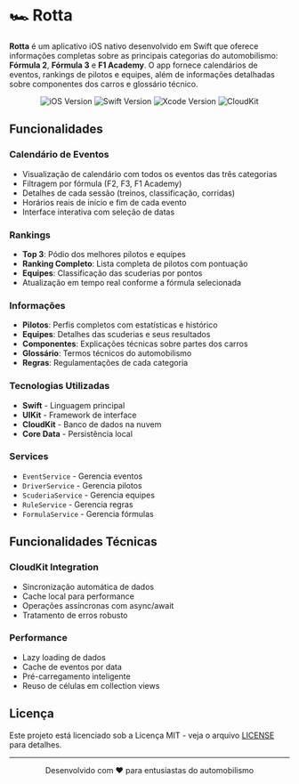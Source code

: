 # 🏎️ Rotta

**Rotta** é um aplicativo iOS nativo desenvolvido em Swift que oferece informações completas sobre as principais categorias do automobilismo: **Fórmula 2**, **Fórmula 3** e **F1 Academy**. O app fornece calendários de eventos, rankings de pilotos e equipes, além de informações detalhadas sobre componentes dos carros e glossário técnico.

<p align="center">
  <img src="https://img.shields.io/badge/iOS-15.0+-blue.svg" alt="iOS Version">
  <img src="https://img.shields.io/badge/Swift-5.0+-orange.svg" alt="Swift Version">
  <img src="https://img.shields.io/badge/Xcode-15.0+-blue.svg" alt="Xcode Version">
  <img src="https://img.shields.io/badge/CloudKit-Enabled-green.svg" alt="CloudKit">
</p>

## Funcionalidades

### **Calendário de Eventos**
- Visualização de calendário com todos os eventos das três categorias
- Filtragem por fórmula (F2, F3, F1 Academy)
- Detalhes de cada sessão (treinos, classificação, corridas)
- Horários reais de início e fim de cada evento
- Interface interativa com seleção de datas

### **Rankings**
- **Top 3**: Pódio dos melhores pilotos e equipes
- **Ranking Completo**: Lista completa de pilotos com pontuação
- **Equipes**: Classificação das scuderias por pontos
- Atualização em tempo real conforme a fórmula selecionada

### **Informações**
- **Pilotos**: Perfis completos com estatísticas e histórico
- **Equipes**: Detalhes das scuderias e seus resultados
- **Componentes**: Explicações técnicas sobre partes dos carros
- **Glossário**: Termos técnicos do automobilismo
- **Regras**: Regulamentações de cada categoria

### **Tecnologias Utilizadas**
- **Swift** - Linguagem principal
- **UIKit** - Framework de interface
- **CloudKit** - Banco de dados na nuvem
- **Core Data** - Persistência local

### **Services**
- `EventService` - Gerencia eventos
- `DriverService` - Gerencia pilotos
- `ScuderiaService` - Gerencia equipes
- `RuleService` - Gerencia regras
- `FormulaService` - Gerencia fórmulas

## Funcionalidades Técnicas

### **CloudKit Integration**
- Sincronização automática de dados
- Cache local para performance
- Operações assíncronas com async/await
- Tratamento de erros robusto

### **Performance**
- Lazy loading de dados
- Cache de eventos por data
- Pré-carregamento inteligente
- Reuso de células em collection views

## Licença

Este projeto está licenciado sob a Licença MIT - veja o arquivo [LICENSE](LICENSE) para detalhes.

---

<p align="center">
  Desenvolvido com ❤️ para entusiastas do automobilismo
</p>